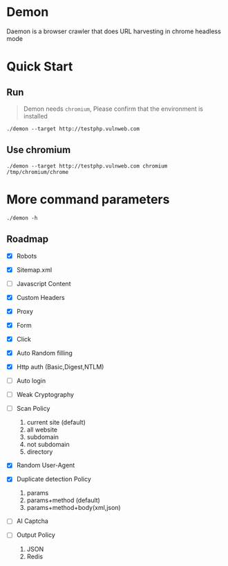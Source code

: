 # Demon

Daemon is a browser crawler that does URL harvesting in chrome headless mode

# Quick Start

## Run

> Demon needs `chromium`, Please confirm that the environment is installed

```shell
./demon --target http://testphp.vulnweb.com
```

## Use chromium

```shell
./demon --target http://testphp.vulnweb.com chromium /tmp/chromium/chrome
```

# More command parameters

```shell
./demon -h
```

## Roadmap

- [x] Robots
- [x] Sitemap.xml
- [ ] Javascript Content
- [x] Custom Headers
- [x] Proxy
- [x] Form
- [x] Click
- [x] Auto Random filling
- [x] Http auth (Basic,Digest,NTLM)
- [ ] Auto login
- [ ] Weak Cryptography
- [ ] Scan Policy

    1. current site (default)
    2. all website
    3. subdomain
    4. not subdomain
    5. directory

- [x] Random User-Agent
- [x] Duplicate detection Policy

    1. params
    2. params+method (default)
    3. params+method+body(xml,json)

- [ ] AI Captcha
- [ ] Output Policy

    1. JSON
    2. Redis